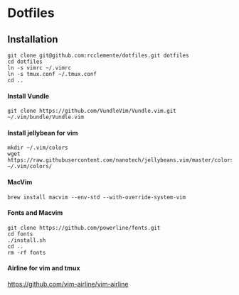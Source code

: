 # Dotfiles


## Installation

    git clone git@github.com:rcclemente/dotfiles.git dotfiles
    cd dotfiles
    ln -s vimrc ~/.vimrc
    ln -s tmux.conf ~/.tmux.conf
    cd ..

#### Install Vundle
    
    git clone https://github.com/VundleVim/Vundle.vim.git ~/.vim/bundle/Vundle.vim
    
#### Install jellybean for vim
    
    mkdir ~/.vim/colors                                                                                                
    wget https://raw.githubusercontent.com/nanotech/jellybeans.vim/master/colors/jellybeans.vim ~/.vim/colors/

#### MacVim
    
    brew install macvim --env-std --with-override-system-vim

#### Fonts and Macvim
    
    git clone https://github.com/powerline/fonts.git
    cd fonts
    ./install.sh 
    cd ..
    rm -rf fonts

#### Airline for vim and tmux
https://github.com/vim-airline/vim-airline
